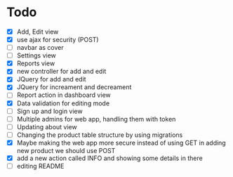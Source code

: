 # Todo

-   [x] Add, Edit view
-   [x] use ajax for security (POST)
-   [ ] navbar as cover
-   [ ] Settings view
-   [x] Reports view
-   [x] new controller for add and edit
-   [x] JQuery for add and edit
-   [x] JQuery for increament and decreament
-   [ ] Report action in dashboard view
-   [x] Data validation for editing mode
-   [ ] Sign up and login view
-   [ ] Multiple admins for web app, handling them with token
-   [ ] Updating about view
-   [ ] Changing the product table structure by using migrations
-   [x] Maybe making the web app more secure instead of using GET in adding new product we should use POST
-   [x] add a new action called INFO and showing some details in there
-   [ ] editing README
